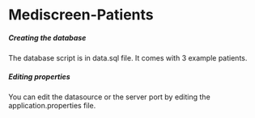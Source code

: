 # Mediscreen-Patients

##### Creating the database

The database script is in data.sql file.
It comes with 3 example patients.

##### Editing properties

You can edit the datasource or the server port by editing the application.properties file. 